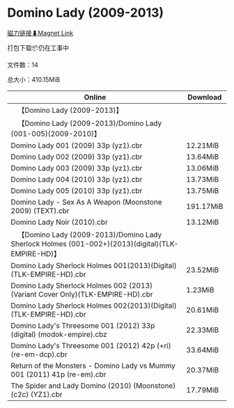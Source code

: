 # Domino Lady (2009-2013)

[磁力链接⬇Magnet Link](magnet:?xt=urn:btih:a0c5d3166c0a382ad22c18e2c44276901448f2a8&dn=Domino%20Lady%20%282009-2013%29)

打包下载📦仍在工事中

文件数：14

总大小：410.15MiB

Online | Download
--- | ---
&emsp;【Domino Lady (2009-2013)】 | 
&emsp;【Domino Lady (2009-2013)/Domino Lady (001-005)(2009-2010)】 | 
Domino Lady 001 (2009) 33p (yz1).cbr | 12.21MiB
Domino Lady 002 (2009) 33p (yz1).cbr | 13.64MiB
Domino Lady 003 (2009) 33p (yz1).cbr | 13.06MiB
Domino Lady 004 (2010) 33p (yz1).cbr | 13.73MiB
Domino Lady 005 (2010) 33p (yz1).cbr | 13.75MiB
Domino Lady - Sex As A Weapon (Moonstone 2009) (TEXT).cbr | 191.17MiB
Domino Lady Noir (2010).cbr | 13.12MiB
&emsp;【Domino Lady (2009-2013)/Domino Lady Sherlock Holmes (001-002+)(2013)(digital)(TLK-EMPIRE-HD)】 | 
Domino Lady Sherlock Holmes 001(2013)(Digital)(TLK-EMPIRE-HD).cbr | 23.52MiB
Domino Lady Sherlock Holmes 002 (2013) (Variant Cover Only)(TLK-EMPIRE-HD).cbr | 1.23MiB
Domino Lady Sherlock Holmes 002(2013)(Digital)(TLK-EMPIRE-HD).cbr | 20.61MiB
Domino Lady's Threesome 001 (2012) 33p (digital) (modok-empire).cbz | 22.33MiB
Domino Lady's Threesome 001 (2012) 42p (+ri) (re-em-dcp).cbr | 33.64MiB
Return of the Monsters - Domino Lady vs Mummy 001 (2011) 41p (re-em).cbr | 20.37MiB
The Spider and Lady Domino (2010) (Moonstone) (c2c) (YZ1).cbr | 17.79MiB